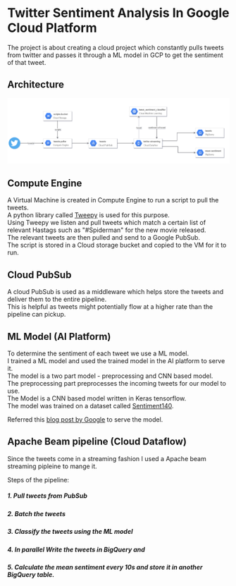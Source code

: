 # Twitter Sentiment Analysis In  Google Cloud Platform



The project is about creating a cloud project which constantly pulls tweets from twitter and passes it through a ML model in GCP to get the sentiment of that tweet.


## Architecture

![Architecture](/Images/Architecture.png)  


## Compute Engine

A Virtual Machine is created in Compute Engine to run a script to pull the tweets.  
A python library called [Tweepy](https://www.tweepy.org/) is used for this purpose.  
Using Tweepy we listen and pull tweets which match a certain list of relevant Hastags such as "#Spiderman" for the new movie released.  
The relevant tweets are then pulled and send to a Google PubSub.  
The script is stored in a Cloud storage bucket and copied to the VM for it to run. 

## Cloud PubSub

A cloud PubSub is used as a middleware which helps store the tweets and deliver them to the entire pipeline.  
This is helpful as tweets might potentially flow at a higher rate than the pipeline can pickup.  


## ML Model (AI Platform)

To determine the sentiment of each tweet we use a ML model.  
I trained a ML model and used the trained model in the AI platform to serve it.  
The model is a two part model - preprocessing and CNN based model.  
The preprocessing part preprocesses the incoming tweets for our model to use.  
The Model is a CNN based model written in Keras tensorflow.  
The model was trained on a dataset called [Sentiment140](http://help.sentiment140.com/).

Referred this [blog post by Google](https://cloud.google.com/blog/products/ai-machine-learning/ai-in-depth-creating-preprocessing-model-serving-affinity-with-custom-online-prediction-on-ai-platform-serving) to serve the model. 



## Apache Beam pipeline (Cloud Dataflow)

Since the tweets come in a streaming fashion I used a Apache beam streaming pipleine to mange it.  

Steps of the pipeline:  
##### 1.  Pull tweets from PubSub
##### 2.  Batch the tweets 
##### 3.  Classify the tweets using the ML model
##### 4.  In parallel Write the tweets in BigQuery and
##### 5.  Calculate the mean sentiment every 10s and store it in another BigQuery table.

